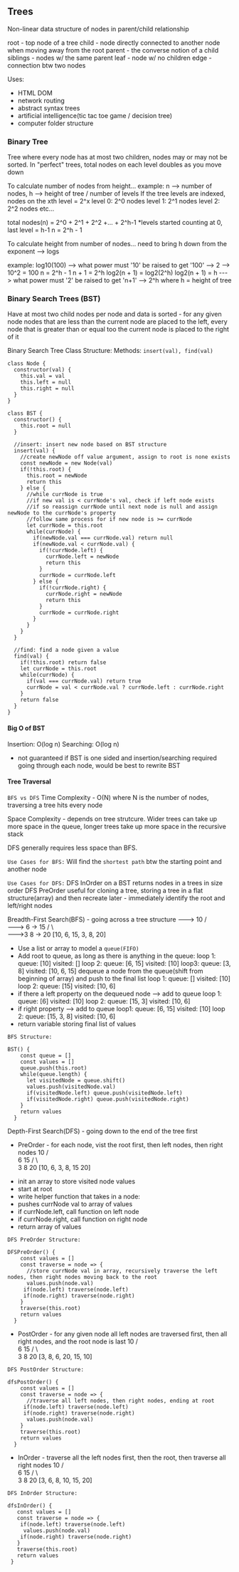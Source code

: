 ## Trees

Non-linear data structure of nodes in parent/child relationship

root - top node of a tree
child - node directly connected to another node when moving away from the root
parent - the converse notion of a child
siblings - nodes w/ the same parent
leaf - node w/ no children
edge - connection btw two nodes

Uses:
- HTML DOM
- network routing
- abstract syntax trees
- artificial intelligence(tic tac toe game / decision tree)
- computer folder structure

### Binary Tree
Tree where every node has at most two children, nodes may or may not be sorted.
In "perfect" trees, total nodes on each level doubles as you move down

To calculate number of nodes from height...
example: n --> number of nodes, h --> height of tree / number of levels
If the tree levels are indexed, nodes on the xth level = 2^x
level 0: 2^0 nodes
level 1: 2^1 nodes
level 2: 2^2 nodes
etc...

total nodes(n) = 2^0 + 2^1 + 2^2 +... + 2^h-1
*levels started counting at 0, last level = h-1
n = 2^h - 1

To calculate height from number of nodes...
need to bring h down from the exponent --> logs

example: log10(100) --> what power must '10' be raised to get '100' --> 2 --> 10^2 = 100
n = 2^h - 1
n + 1 = 2^h
log2(n + 1) = log2(2^h)
log2(n + 1) = h ---> what power must '2' be raised to get 'n+1' --> 2^h where h = height of tree

### Binary Search Trees (BST)

Have at most two child nodes per node and data is sorted - for any given node nodes that are less than the current node are placed to the left, every node that is greater than or equal too the current node is placed to the right of it

Binary Search Tree Class Structure:
Methods: `insert(val), find(val)`
```
class Node {
  constructor(val) {
    this.val = val
    this.left = null
    this.right = null
  }
}

class BST {
  constructor() {
    this.root = null
  }

  //insert: insert new node based on BST structure
  insert(val) {
    //create newNode off value argument, assign to root is none exists
    const newNode = new Node(val)
    if(!this.root) {
      this.root = newNode
      return this
    } else {
      //while currNode is true
      //if new val is < currNode's val, check if left node exists
      //if so reassign currNode until next node is null and assign newNode to the currNode's property
      //follow same process for if new node is >= currNode
      let currNode = this.root
      while(currNode) {
        if(newNode.val === currNode.val) return null
        if(newNode.val < currNode.val) {
          if(!currNode.left) {
            currNode.left = newNode
            return this
          }
          currNode = currNode.left
        } else {
          if(!currNode.right) {
            currNode.right = newNode
            return this
          }
          currNode = currNode.right
        }
      }
    }
  }

  //find: find a node given a value
  find(val) {
    if(!this.root) return false
    let currNode = this.root
    while(currNode) {
      if(val === currNode.val) return true
      currNode = val < currNode.val ? currNode.left : currNode.right
    }
    return false
  }
}
```

#### Big O of BST
Insertion: O(log n)
Searching: O(log n)
* not guaranteed if BST is one sided and insertion/searching required going through each node, would be best to rewrite BST

#### Tree Traversal
`BFS vs DFS`
Time Complexity - O(N) where N is the number of nodes, traversing a tree hits every node

Space Complexity - depends on tree strutcure. Wider trees can take up more space in the queue, longer trees take up more space in the recursive stack

DFS generally requires less space than BFS. 

`Use Cases for BFS:`
Will find the `shortest path` btw the starting point and another node

`Use Cases for DFS:`
DFS InOrder on a BST returns nodes in a trees in size order
DFS PreOrder useful for cloning a tree, storing a tree in a flat structure(array) and then recreate later - immediately identify the root and left/right nodes

Breadth-First Search(BFS) - going across a tree structure
--->    10
       /  \
--->  6 -> 15
     / \     \
--->3   8 ->  20
[10, 6, 15, 3, 8, 20]

* Use a list or array to model a `queue(FIFO)`
* Add root to queue, as long as there is anything in the queue:
loop 1:
queue: [10]
visited: []
loop 2:
queue: [6, 15]
visited: [10]
loop3:
queue: [3, 8]
visited: [10, 6, 15]
  dequeue a node from the queue(shift from beginning of array) and push to the final list
loop 1:
queue: []
visited: [10]
loop 2:
queue: [15]
visited: [10, 6]
* if there a left property on the dequeued node --> add to queue
loop 1:
queue: [6]
visited: [10]
loop 2:
queue: [15, 3]
visited: [10, 6]
* if right property --> add to queue
loop1:
queue: [6, 15]
visited: [10]
loop 2:
queue: [15, 3, 8]
visited: [10, 6]
* return variable storing final list of values

```
BFS Structure:

BST() {
    const queue = []
    const values = []
    queue.push(this.root)
    while(queue.length) {
      let visitedNode = queue.shift()
      values.push(visitedNode.val)
      if(visitedNode.left) queue.push(visitedNode.left)
      if(visitedNode.right) queue.push(visitedNode.right)
    }
    return values
  }
```


Depth-First Search(DFS) - going down to the end of the tree first
 - PreOrder - for each node, vist the root first, then left nodes, then right nodes
    10
   /  \
  6    15
 / \     \
3   8     20
[10, 6, 3, 8, 15 20]

* init an array to store visited node values
* start at root
* write helper function that takes in a node:
* pushes currNode val to array of values
* if currNode.left, call function on left node
* if currNode.right, call function on right node
* return array of values

```
DFS PreOrder Structure:

DFSPreOrder() {
    const values = []
    const traverse = node => {
      //store currNode val in array, recursively traverse the left nodes, then right nodes moving back to the root
      values.push(node.val)
     if(node.left) traverse(node.left)
     if(node.right) traverse(node.right)
    }
    traverse(this.root)
    return values
  }
```
 - PostOrder - for any given node all left nodes are traversed first, then all right nodes, and the root node is last
    10
   /  \
  6    15
 / \     \
3   8     20
[3, 8, 6, 20, 15, 10]

```
DFS PostOrder Structure:

dfsPostOrder() {
    const values = []
    const traverse = node => {
      //traverse all left nodes, then right nodes, ending at root
     if(node.left) traverse(node.left)
     if(node.right) traverse(node.right)
      values.push(node.val)
    }
    traverse(this.root)
    return values
  }
```
 - InOrder - traverse all the left nodes first, then the root, then traverse all right nodes
    10
   /  \
  6    15
 / \     \
3   8     20
[3, 6, 8, 10, 15, 20]

 ```
 DFS InOrder Structure:

 dfsInOrder() {
    const values = []
    const traverse = node => {
     if(node.left) traverse(node.left)
      values.push(node.val)
     if(node.right) traverse(node.right)
    }
    traverse(this.root)
    return values
  }
 ```
